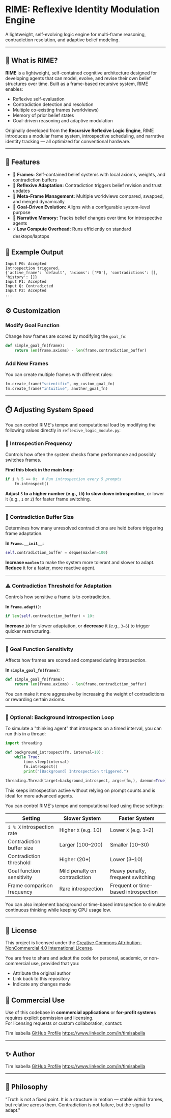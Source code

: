 # RIME: Reflexive Identity Modulation Engine

A lightweight, self-evolving logic engine for multi-frame reasoning, contradiction resolution, and adaptive belief modeling.

---

## 🧠 What is RIME?

**RIME** is a lightweight, self-contained cognitive architecture designed for developing agents that can model, evolve, and revise their own belief structures over time. Built as a frame-based recursive system, RIME enables:

- Reflexive self-evaluation
- Contradiction detection and resolution
- Multiple co-existing frames (worldviews)
- Memory of prior belief states
- Goal-driven reasoning and adaptive modulation

Originally developed from the **Recursive Reflexive Logic Engine**, RIME introduces a modular frame system, introspective scheduling, and narrative identity tracking — all optimized for conventional hardware.

---

## 🔧 Features

- 🧩 **Frames:** Self-contained belief systems with local axioms, weights, and contradiction buffers
- 🔁 **Reflexive Adaptation:** Contradiction triggers belief revision and trust updates
- 🧠 **Meta-Frame Management:** Multiple worldviews compared, swapped, and merged dynamically
- 🎯 **Goal-Driven Evolution:** Aligns with a configurable system-level purpose
- 🧠 **Narrative Memory:** Tracks belief changes over time for introspective agents
- ⚡ **Low Compute Overhead:** Runs efficiently on standard desktops/laptops

## 🧪 Example Output
```text
Input P0: Accepted
Introspection triggered.
{'active_frame': 'default', 'axioms': ['P0'], 'contradictions': [], 'history': []}
Input P1: Accepted
Input Q: Contradicted
Input P2: Accepted
...
```

## ⚙️ Customization

### Modify Goal Function
Change how frames are scored by modifying the `goal_fn`:
```python
def simple_goal_fn(frame):
    return len(frame.axioms) - len(frame.contradiction_buffer)
```

### Add New Frames
You can create multiple frames with different rules:
```python
fm.create_frame("scientific", my_custom_goal_fn)
fm.create_frame("intuitive", another_goal_fn)
```

---

## ⏱️ Adjusting System Speed

You can control RIME's tempo and computational load by modifying the following values directly in `reflexive_logic_module.py`:

### 🔁 Introspection Frequency
Controls how often the system checks frame performance and possibly switches frames.

**Find this block in the main loop:**
```python
if i % 5 == 0:  # Run introspection every 5 prompts
    fm.introspect()
```
**Adjust `5` to a higher number (e.g., `10`) to slow down introspection**, or lower it (e.g., `1` or `2`) for faster frame switching.

---

### 🧠 Contradiction Buffer Size
Determines how many unresolved contradictions are held before triggering frame adaptation.

**In `Frame.__init__`:**
```python
self.contradiction_buffer = deque(maxlen=100)
```
**Increase `maxlen`** to make the system more tolerant and slower to adapt. **Reduce** it for a faster, more reactive agent.

---

### ⚠️ Contradiction Threshold for Adaptation
Controls how sensitive a frame is to contradiction.

**In `Frame.adapt()`:**
```python
if len(self.contradiction_buffer) > 10:
```
**Increase `10`** for slower adaptation, or **decrease** it (e.g., `3–5`) to trigger quicker restructuring.

---

### 🎯 Goal Function Sensitivity
Affects how frames are scored and compared during introspection.

**In `simple_goal_fn(frame)`:**
```python
def simple_goal_fn(frame):
    return len(frame.axioms) - len(frame.contradiction_buffer)
```
You can make it more aggressive by increasing the weight of contradictions or rewarding certain axioms.

---

### 🧵 Optional: Background Introspection Loop
To simulate a "thinking agent" that introspects on a timed interval, you can run this in a thread:

```python
import threading

def background_introspect(fm, interval=10):
    while True:
        time.sleep(interval)
        fm.introspect()
        print("[Background] Introspection triggered.")

threading.Thread(target=background_introspect, args=(fm,), daemon=True).start()
```
This keeps introspection active without relying on prompt counts and is ideal for more advanced agents.


You can control RIME's tempo and computational load using these settings:

| Setting                       | Slower System                         | Faster System                          |
|------------------------------|----------------------------------------|----------------------------------------|
| `i % X` introspection rate   | Higher `X` (e.g. 10)                   | Lower `X` (e.g. 1–2)                   |
| Contradiction buffer size    | Larger (100–200)                      | Smaller (10–30)                        |
| Contradiction threshold      | Higher (20+)                          | Lower (3–10)                           |
| Goal function sensitivity    | Mild penalty on contradiction         | Heavy penalty, frequent switching      |
| Frame comparison frequency   | Rare introspection                    | Frequent or time-based introspection   |

You can also implement background or time-based introspection to simulate continuous thinking while keeping CPU usage low.

---

## 📜 License

This project is licensed under the [Creative Commons Attribution-NonCommercial 4.0 International License](https://creativecommons.org/licenses/by-nc/4.0/).

You are free to share and adapt the code for personal, academic, or non-commercial use, provided that you:
- Attribute the original author
- Link back to this repository
- Indicate any changes made

## 🚫 Commercial Use
Use of this codebase in **commercial applications** or **for-profit systems** requires explicit permission and licensing.  
For licensing requests or custom collaboration, contact:

Tim Isabella
[GitHub Profile](https://github.com/TimIsabella)
https://www.linkedin.com/in/timisabella

---

## ✨ Author

Tim Isabella
[GitHub Profile](https://github.com/TimIsabella)
https://www.linkedin.com/in/timisabella

---

## 🧠 Philosophy

"Truth is not a fixed point. It is a structure in motion — stable within frames, but relative across them. Contradiction is not failure, but the signal to adapt."
